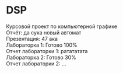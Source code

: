 # DSP
Курсовой проект по компьютерной графике</br>
Отчёт: да сука новый автомат</br>
Презентация: 47 ака</br>
Лабораторка 1: Готово 100%</br>
Отчет лабораторки 1: ратататата</br>
Лабораторка 2: Готово 30%</br>
Отчет лабораторки 2: ...</br>
